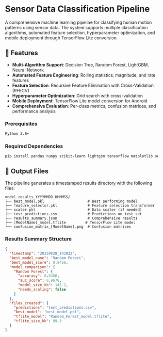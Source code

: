 # Sensor Data Classification Pipeline

A comprehensive machine learning pipeline for classifying human motion patterns using sensor data. The system supports multiple classification algorithms, automated feature selection, hyperparameter optimization, and mobile deployment through TensorFlow Lite conversion.

## 🚀 Features

- **Multi-Algorithm Support**: Decision Tree, Random Forest, LightGBM, Neural Network
- **Automated Feature Engineering**: Rolling statistics, magnitude, and rate features
- **Feature Selection**: Recursive Feature Elimination with Cross-Validation (RFECV)
- **Hyperparameter Optimization**: Grid search with cross-validation
- **Mobile Deployment**: TensorFlow Lite model conversion for Android
- **Comprehensive Evaluation**: Per-class metrics, confusion matrices, and performance analysis

### Prerequisites

```bash
Python 3.8+
```

### Required Dependencies

```bash
pip install pandas numpy scikit-learn lightgbm tensorflow matplotlib seaborn joblib
```
## 📁 Output Files

The pipeline generates a timestamped results directory with the following files:

```
model_results_YYYYMMDD_HHMMSS/
├── best_model.pkl                    # Best performing model
├── feature_selector.pkl              # Feature selection transformer
├── scaler.pkl                        # Data scaler (if needed)
├── test_predictions.csv              # Predictions on test set
├── results_summary.json              # Comprehensive results
├── [ModelName]_model.tflite         # TensorFlow Lite model
└── confusion_matrix_[ModelName].png  # Confusion matrices
```
### Results Summary Structure

```json
{
  "timestamp": "20250828_143022",
  "best_model_name": "Random Forest",
  "best_model_score": 0.9456,
  "model_comparison": {
    "Random Forest": {
      "accuracy": 0.9456,
      "auc_score": 0.9678,
      "model_size_kb": 145.2,
      "needs_scaling": false
    }
  },
  "files_created": {
    "predictions": "test_predictions.csv",
    "best_model": "best_model.pkl",
    "tflite_model": "Random_Forest_model.tflite",
    "tflite_size_kb": 89.3
  }
}
```
